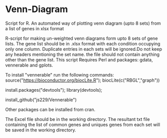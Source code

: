 # Venn-Diagram
Script for R. An automated way of plotting venn diagram (upto 8 sets) from a list of genes in xlsx format

R-script for making un-weighted venn diagrams form upto 8 sets of gene lists.
The gene list should be in .xlsx format with each condition occupying only one column. Duplicate entries in each sets will be ignored.Do not keep any headers mentioning the set name. the file should not contain anything other than the gene list.
This script Requires Perl and packages: gdata, vennerable and gplots.

To install "vennerable" run the following commands:
   source("https://bioconductor.org/biocLite.R"); biocLite(c("RBGL","graph"))
   
   install.packages("devtools"); library(devtools);
   
   install_github("js229/Vennerable")
   
Other packages can be installed from cran.

The Excel file should be in the working directory. The resultant txt file containing the list of common genes and uniques genes from each set will be saved in the working directory.
